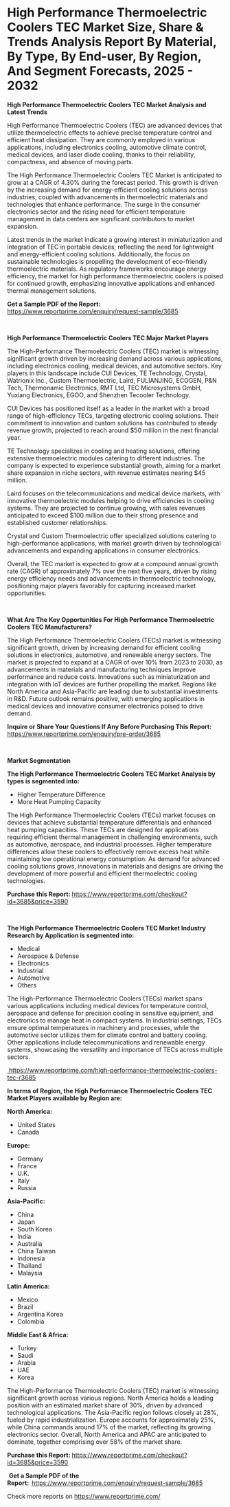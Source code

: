<p><h1>High Performance Thermoelectric Coolers TEC Market Size, Share & Trends Analysis Report By Material, By Type, By End-user, By Region, And Segment Forecasts, 2025 - 2032</h1></p><p><strong>High Performance Thermoelectric Coolers TEC Market Analysis and Latest Trends</strong></p>
<p><p>High Performance Thermoelectric Coolers (TEC) are advanced devices that utilize thermoelectric effects to achieve precise temperature control and efficient heat dissipation. They are commonly employed in various applications, including electronics cooling, automotive climate control, medical devices, and laser diode cooling, thanks to their reliability, compactness, and absence of moving parts.</p><p>The High Performance Thermoelectric Coolers TEC Market is anticipated to grow at a CAGR of 4.30% during the forecast period. This growth is driven by the increasing demand for energy-efficient cooling solutions across industries, coupled with advancements in thermoelectric materials and technologies that enhance performance. The surge in the consumer electronics sector and the rising need for efficient temperature management in data centers are significant contributors to market expansion.</p><p>Latest trends in the market indicate a growing interest in miniaturization and integration of TEC in portable devices, reflecting the need for lightweight and energy-efficient cooling solutions. Additionally, the focus on sustainable technologies is propelling the development of eco-friendly thermoelectric materials. As regulatory frameworks encourage energy efficiency, the market for high performance thermoelectric coolers is poised for continued growth, emphasizing innovative applications and enhanced thermal management solutions.</p></p>
<p><strong>Get a Sample PDF of the Report:&nbsp;</strong> <a href="https://www.reportprime.com/enquiry/request-sample/3685?utm_campaign=3080&utm_medium=2&utm_source=Github&utm_content=ia&utm_term=18032025&utm_id=high-performance-thermoelectric-coolers-tec">https://www.reportprime.com/enquiry/request-sample/3685</a></p>
<p>&nbsp;</p>
<p><strong>High Performance Thermoelectric Coolers TEC Major Market Players</strong></p>
<p><p>The High-Performance Thermoelectric Coolers (TEC) market is witnessing significant growth driven by increasing demand across various applications, including electronics cooling, medical devices, and automotive sectors. Key players in this landscape include CUI Devices, TE Technology, Crystal, Watrionix Inc., Custom Thermoelectric, Laird, FULIANJING, ECOGEN, P&N Tech, Thermonamic Electronics, RMT Ltd, TEC Microsystems GmbH, Yuxiang Electronics, EGOO, and Shenzhen Tecooler Technology.</p><p>CUI Devices has positioned itself as a leader in the market with a broad range of high-efficiency TECs, targeting electronic cooling solutions. Their commitment to innovation and custom solutions has contributed to steady revenue growth, projected to reach around $50 million in the next financial year.</p><p>TE Technology specializes in cooling and heating solutions, offering extensive thermoelectric modules catering to different industries. The company is expected to experience substantial growth, aiming for a market share expansion in niche sectors, with revenue estimates nearing $45 million.</p><p>Laird focuses on the telecommunications and medical device markets, with innovative thermoelectric modules helping to drive efficiencies in cooling systems. They are projected to continue growing, with sales revenues anticipated to exceed $100 million due to their strong presence and established customer relationships.</p><p>Crystal and Custom Thermoelectric offer specialized solutions catering to high-performance applications, with market growth driven by technological advancements and expanding applications in consumer electronics.</p><p>Overall, the TEC market is expected to grow at a compound annual growth rate (CAGR) of approximately 7% over the next five years, driven by rising energy efficiency needs and advancements in thermoelectric technology, positioning major players favorably for capturing increased market opportunities.</p></p>
<p>&nbsp;</p>
<p><strong>What Are The Key Opportunities For High Performance Thermoelectric Coolers TEC Manufacturers?</strong></p>
<p><p>The High Performance Thermoelectric Coolers (TECs) market is witnessing significant growth, driven by increasing demand for efficient cooling solutions in electronics, automotive, and renewable energy sectors. The market is projected to expand at a CAGR of over 10% from 2023 to 2030, as advancements in materials and manufacturing techniques improve performance and reduce costs. Innovations such as miniaturization and integration with IoT devices are further propelling the market. Regions like North America and Asia-Pacific are leading due to substantial investments in R&D. Future outlook remains positive, with emerging applications in medical devices and innovative consumer electronics poised to drive demand.</p></p>
<p><strong>Inquire or Share Your Questions If Any Before Purchasing This Report:</strong> <a href="https://www.reportprime.com/enquiry/pre-order/3685?utm_campaign=3080&utm_medium=2&utm_source=Github&utm_content=ia&utm_term=18032025&utm_id=high-performance-thermoelectric-coolers-tec">https://www.reportprime.com/enquiry/pre-order/3685</a></p>
<p>&nbsp;</p>
<p><strong>Market Segmentation</strong></p>
<p><strong>The High Performance Thermoelectric Coolers TEC Market Analysis by types is segmented into:</strong></p>
<p><ul><li>Higher Temperature Difference</li><li>More Heat Pumping Capacity</li></ul></p>
<p><p>The High Performance Thermoelectric Coolers (TECs) market focuses on devices that achieve substantial temperature differentials and enhanced heat pumping capacities. These TECs are designed for applications requiring efficient thermal management in challenging environments, such as automotive, aerospace, and industrial processes. Higher temperature differences allow these coolers to effectively remove excess heat while maintaining low operational energy consumption. As demand for advanced cooling solutions grows, innovations in materials and designs are driving the development of more powerful and efficient thermoelectric cooling technologies.</p></p>
<p><strong>Purchase this Report:&nbsp;</strong><a href="https://www.reportprime.com/checkout?id=3685&price=3590&utm_campaign=3080&utm_medium=2&utm_source=Github&utm_content=ia&utm_term=18032025&utm_id=high-performance-thermoelectric-coolers-tec">https://www.reportprime.com/checkout?id=3685&price=3590</a></p>
<p>&nbsp;</p>
<p><strong>The High Performance Thermoelectric Coolers TEC Market Industry Research by Application is segmented into:</strong></p>
<p><ul><li>Medical</li><li>Aerospace & Defense</li><li>Electronics</li><li>Industrial</li><li>Automotive</li><li>Others</li></ul></p>
<p><p>The High-Performance Thermoelectric Coolers (TECs) market spans various applications including medical devices for temperature control, aerospace and defense for precision cooling in sensitive equipment, and electronics to manage heat in compact systems. In industrial settings, TECs ensure optimal temperatures in machinery and processes, while the automotive sector utilizes them for climate control and battery cooling. Other applications include telecommunications and renewable energy systems, showcasing the versatility and importance of TECs across multiple sectors.</p></p>
<p><a href="https://www.reportprime.com/high-performance-thermoelectric-coolers-tec-r3685?utm_campaign=3080&utm_medium=2&utm_source=Github&utm_content=ia&utm_term=18032025&utm_id=high-performance-thermoelectric-coolers-tec">&nbsp;https://www.reportprime.com/high-performance-thermoelectric-coolers-tec-r3685</a></p>
<p><strong>In terms of Region, the High Performance Thermoelectric Coolers TEC Market Players available by Region are:</strong></p>
<p>
    <p> <strong> North America: </strong>
        <ul>
            <li>United States</li>
            <li>Canada</li>
        </ul>
        </p> 
    <p> <strong> Europe: </strong>
        <ul>
            <li>Germany</li>
            <li>France</li>
            <li>U.K.</li>
            <li>Italy</li>
            <li>Russia</li>
        </ul>
        </p> 
    <p> <strong> Asia-Pacific: </strong>
        <ul>
            <li>China</li>
            <li>Japan</li>
            <li>South Korea</li>
            <li>India</li>
            <li>Australia</li>
            <li>China Taiwan</li>
            <li>Indonesia</li>
            <li>Thailand</li>
            <li>Malaysia</li>
        </ul>
        </p> 
    <p> <strong> Latin America: </strong>
        <ul>
            <li>Mexico</li>
            <li>Brazil</li>
            <li>Argentina Korea</li>
            <li>Colombia</li>
        </ul>
        </p> 
    <p> <strong> Middle East & Africa: </strong>
        <ul>
            <li>Turkey</li>
            <li>Saudi</li>
            <li>Arabia</li>
            <li>UAE</li>
            <li>Korea</li>
        </ul>
    </p>
    </p>
<p><p>The High-Performance Thermoelectric Coolers (TEC) market is witnessing significant growth across various regions. North America holds a leading position with an estimated market share of 30%, driven by advanced technological applications. The Asia-Pacific region follows closely at 28%, fueled by rapid industrialization. Europe accounts for approximately 25%, while China commands around 17% of the market, reflecting its growing electronics sector. Overall, North America and APAC are anticipated to dominate, together comprising over 58% of the market share.</p></p>
<p><strong>Purchase this Report: </strong><a href="https://www.reportprime.com/checkout?id=3685&price=3590&utm_campaign=3080&utm_medium=2&utm_source=Github&utm_content=ia&utm_term=18032025&utm_id=high-performance-thermoelectric-coolers-tec">https://www.reportprime.com/checkout?id=3685&price=3590</a></p>
<p>&nbsp;<strong>Get a Sample PDF of the Report:&nbsp;&nbsp;</strong><a href="https://www.reportprime.com/enquiry/request-sample/3685?utm_campaign=3080&utm_medium=2&utm_source=Github&utm_content=ia&utm_term=18032025&utm_id=high-performance-thermoelectric-coolers-tec">https://www.reportprime.com/enquiry/request-sample/3685</a></p>
<p><strong></strong></p>
<p>Check more reports on <a href="https://www.reportprime.com/?utm_campaign=3080&utm_medium=2&utm_source=Github&utm_content=ia&utm_term=18032025&utm_id=high-performance-thermoelectric-coolers-tec">https://www.reportprime.com/</a></p>